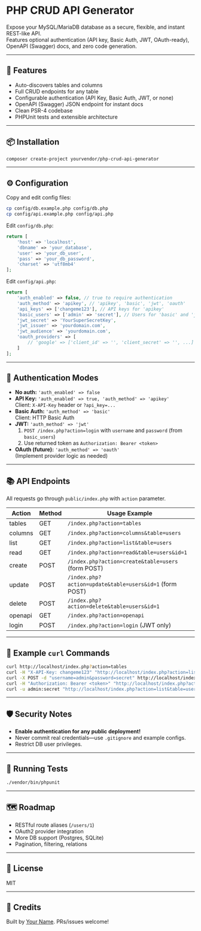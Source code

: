 # PHP CRUD API Generator

Expose your MySQL/MariaDB database as a secure, flexible, and instant REST-like API.  
Features optional authentication (API key, Basic Auth, JWT, OAuth-ready),  
OpenAPI (Swagger) docs, and zero code generation.

---

## 🚀 Features

- Auto-discovers tables and columns
- Full CRUD endpoints for any table
- Configurable authentication (API Key, Basic Auth, JWT, or none)
- OpenAPI (Swagger) JSON endpoint for instant docs
- Clean PSR-4 codebase
- PHPUnit tests and extensible architecture

---

## 📦 Installation

```bash
composer create-project yourvendor/php-crud-api-generator
```

---

## ⚙️ Configuration

Copy and edit config files:

```bash
cp config/db.example.php config/db.php
cp config/api.example.php config/api.php
```

Edit `config/db.php`:

```php
return [
    'host' => 'localhost',
    'dbname' => 'your_database',
    'user' => 'your_db_user',
    'pass' => 'your_db_password',
    'charset' => 'utf8mb4'
];
```

Edit `config/api.php`:

```php
return [
    'auth_enabled' => false, // true to require authentication
    'auth_method' => 'apikey', // 'apikey', 'basic', 'jwt', 'oauth'
    'api_keys' => ['changeme123'], // API keys for 'apikey'
    'basic_users' => ['admin' => 'secret'], // Users for 'basic' and 'jwt'
    'jwt_secret' => 'YourSuperSecretKey',
    'jwt_issuer' => 'yourdomain.com',
    'jwt_audience' => 'yourdomain.com',
    'oauth_providers' => [
        // 'google' => ['client_id' => '', 'client_secret' => '', ...]
    ]
];
```

---

## 🔐 Authentication Modes

- **No auth:** `'auth_enabled' => false`
- **API Key:** `'auth_enabled' => true, 'auth_method' => 'apikey'`  
  Client: `X-API-Key` header or `?api_key=...`
- **Basic Auth:** `'auth_method' => 'basic'`  
  Client: HTTP Basic Auth
- **JWT:** `'auth_method' => 'jwt'`  
  1. `POST /index.php?action=login` with `username` and `password` (from `basic_users`)
  2. Use returned token as `Authorization: Bearer <token>`
- **OAuth (future):** `'auth_method' => 'oauth'`  
  (Implement provider logic as needed)

---

## 📚 API Endpoints

All requests go through `public/index.php` with `action` parameter.

| Action    | Method | Usage Example                                               |
|-----------|--------|------------------------------------------------------------|
| tables    | GET    | `/index.php?action=tables`                                 |
| columns   | GET    | `/index.php?action=columns&table=users`                    |
| list      | GET    | `/index.php?action=list&table=users`                       |
| read      | GET    | `/index.php?action=read&table=users&id=1`                  |
| create    | POST   | `/index.php?action=create&table=users` (form POST)         |
| update    | POST   | `/index.php?action=update&table=users&id=1` (form POST)    |
| delete    | POST   | `/index.php?action=delete&table=users&id=1`                |
| openapi   | GET    | `/index.php?action=openapi`                                |
| login     | POST   | `/index.php?action=login` (JWT only)                       |

---

## 🤖 Example `curl` Commands

```sh
curl http://localhost/index.php?action=tables
curl -H "X-API-Key: changeme123" "http://localhost/index.php?action=list&table=users"
curl -X POST -d "username=admin&password=secret" http://localhost/index.php?action=login
curl -H "Authorization: Bearer <token>" "http://localhost/index.php?action=list&table=users"
curl -u admin:secret "http://localhost/index.php?action=list&table=users"
```

---

## 🛡️ Security Notes

- **Enable authentication for any public deployment!**
- Never commit real credentials—use `.gitignore` and example configs.
- Restrict DB user privileges.

---

## 🧪 Running Tests

```bash
./vendor/bin/phpunit
```

---

## 🗺️ Roadmap

- RESTful route aliases (`/users/1`)
- OAuth2 provider integration
- More DB support (Postgres, SQLite)
- Pagination, filtering, relations

---

## 📄 License

MIT

---

## 🙌 Credits

Built by [Your Name](https://github.com/BitsHost). PRs/issues welcome!